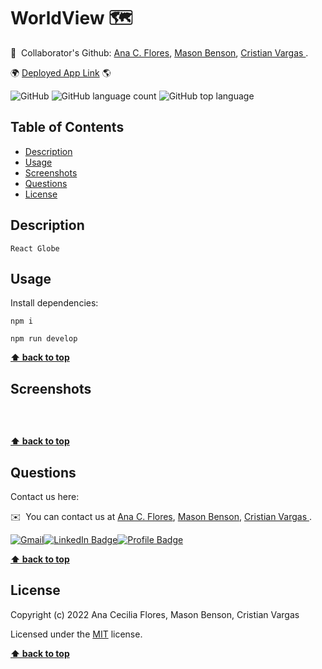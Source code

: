 # WorldView 🗺

🤝  Collaborator's Github: [Ana C. Flores](https://github.com/anacecyflores1), [Mason Benson](https://github.com/mbenson025), [Cristian Vargas ](https://github.com/vcristian1).

🌍 [Deployed App Link]() 🌎

![GitHub](https://img.shields.io/github/license/anacecyflores1/WorldView)
![GitHub language count](https://img.shields.io/github/languages/count/anacecyflores1/WorldView)
![GitHub top language](https://img.shields.io/github/languages/top/anacecyflores1/WorldView)

## Table of Contents

- [Description](#description)
- [Usage](#usage)
- [Screenshots](#screenshots)
- [Questions](#questions)
- [License](#license)

## Description

```
React Globe
```

## Usage

Install dependencies:

```
npm i
```

```
npm run develop
```

**[⬆ back to top](#table-of-contents)**

## Screenshots

```

```

<br>
<img src="./src/assets/" alt="" title=""> 
<br>

**[⬆ back to top](#table-of-contents)**

## Questions

Contact us here:

✉️  You can contact us at [Ana C. Flores](mailto:anacecyflores1@gmail.com), [Mason Benson](mailto:mbenson025@gmail.com), [Cristian Vargas ](mailto:cristian.v0223@gmail.com).

<a href="mailto: anacecyflores1@gmail.com"><img src="https://img.shields.io/badge/Gmail-D14836?style=for-the-badge&logo=gmail&logoColor=white&color=071A2C" alt="Gmail"/></a><a href="https://www.linkedin.com/in/anacecyflores/"><img src="https://img.shields.io/badge/LinkedIn-blue?style=for-the-badge&logo=linkedin&logoColor=white&color=071A2C" alt="LinkedIn Badge"/></a><a href="https://cecy-professional-portfolio.herokuapp.com/" target="_blank"><img src="https://img.shields.io/badge/Profile-430098?style=for-the-badge&logo=heroku&logoColor=white&color=071A2C" alt="Profile Badge"/></a>

**[⬆ back to top](#table-of-contents)**

## License

Copyright (c) 2022 Ana Cecilia Flores, Mason Benson, Cristian Vargas

Licensed under the [MIT](LICENSE) license.

**[⬆ back to top](#table-of-contents)**
